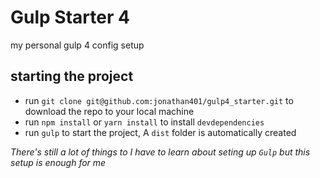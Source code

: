 # Gulp Starter 4

my personal gulp 4 config setup

## starting the project

- run `git clone git@github.com:jonathan401/gulp4_starter.git` to download the repo to your local machine
- run `npm install` or `yarn install` to install `devdependencies`
- run `gulp` to start the project, A `dist` folder is automatically created

_There's still a lot of things to I have to learn about seting up `Gulp` but this setup is enough for me_
